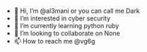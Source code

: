 - 👋 Hi, I’m @al3mani or you can call me Dark
- 👀 I’m interested in cyber security 
- 🌱 I’m currently learning python ruby
- 💞️ I’m looking to collaborate on None
- 📫 How to reach me @vg6g
